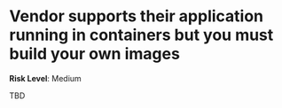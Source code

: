 # Vendor supports their application running in containers but you must build your own images

**Risk Level**: Medium

TBD
